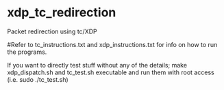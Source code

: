 # xdp_tc_redirection
Packet redirection using tc/XDP

#Refer to tc_instructions.txt and xdp_instructions.txt for info on how to run the programs.

If you want to directly test stuff without any of the details; make xdp_dispatch.sh and tc_test.sh executable and run them with root access (i.e. sudo ./tc_test.sh)
